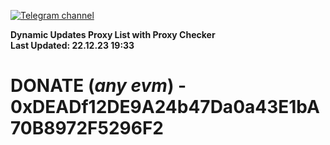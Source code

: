 [![Telegram channel](https://img.shields.io/endpoint?url=https://runkit.io/damiankrawczyk/telegram-badge/branches/master?url=https://t.me/n4z4v0d)](https://t.me/n4z4v0d) 

**Dynamic Updates Proxy List with Proxy Checker**  
**Last Updated: 22.12.23 19:33**

# DONATE (_any evm_) - 0xDEADf12DE9A24b47Da0a43E1bA70B8972F5296F2
